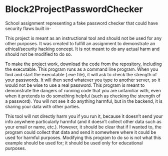# Block2ProjectPasswordChecker
School assignment representing a fake password checker that could have security flaws built in-

This project is meant as an instructional tool and should not be used for any other purposes. It was created to fulfill an assignment to demonstrate an ethical/security hacking concept. It is not meant to do any actual harm and should not be modified to do so. 

To make the project work, download the code from the repository, including the executable. This program runs as a command line program. When you find and start the executable (.exe file), it will ask to check the strength of your passwords. It will then send whatever you type to another server, so it would not be wise to use a real password. This program is meant to demonstrate the dangers of running code that you are unfamiliar with, even when it pretends to do something helpful (such as checking the strength of a password). You will not see it do anything harmful, but in the backend, it is sharing your data with other parties.   

This tool will not directly harm you if you run it, because it doesn’t send your info anywhere particularly harmful (and it doesn’t collect other data such as your email or name, etc.). However, it should be clear that if I wanted to, the program could collect that data and send it somewhere where it could be used for harmful purposes. Modifying this program to do so is not what this example should be used for; it should be used only for educational purposes.
